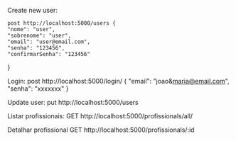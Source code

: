 


Create new user:

    post http://localhost:5000/users {
	"nome": "user",
	"sobrenome": "user",
	"email": "user@email.com",
	"senha": "123456",	
	"confirmarSenha": "123456"
}

Login:
    post http://localhost:5000/login/ {
	"email": "joao&maria@email.com",
	"senha": "xxxxxxx"
}

Update user:
	put http://localhost:5000/users


Listar profissionais:
	GET http://localhost:5000/profissionals/all/

Detalhar profissional
	GET http://localhost:5000/profissionals/:id


